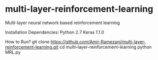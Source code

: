 # multi-layer-reinforcement-learning
Multi-layer neural network based reinforcement learning

Installation Dependencies:
Python 2.7
Keras 1.1.0

How to Run?
git clone https://github.com/Amir-Ramezani/multi-layer-reinforcement-learning.git
cd multi-layer-reinforcement-learning
python MRL.py 
